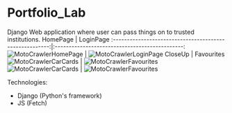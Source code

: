﻿# Portfolio_Lab

Django Web application where user can pass things on to trusted institutions.
HomePage                                                  |  LoginPage
:-------------------------------------------------------:|:----------------------------------------------:
![MotoCrawlerHomePage](https://snipboard.io/hFg9kI.jpg)  |  ![MotoCrawlerLoginPage](https://snipboard.io/9koxyU.jpg)
CloseUp                                                  |  Favourites
![MotoCrawlerCarCards](https://snipboard.io/1Ek4zU.jpg)  |  ![MotoCrawlerFavourites](https://snipboard.io/muHo7a.jpg)
![MotoCrawlerCarCards](https://snipboard.io/A8Eiug.jpg)  |  ![MotoCrawlerFavourites](https://snipboard.io/XgfBFt.jpg)

Technologies:
* Django (Python's framework)
* JS (Fetch)
